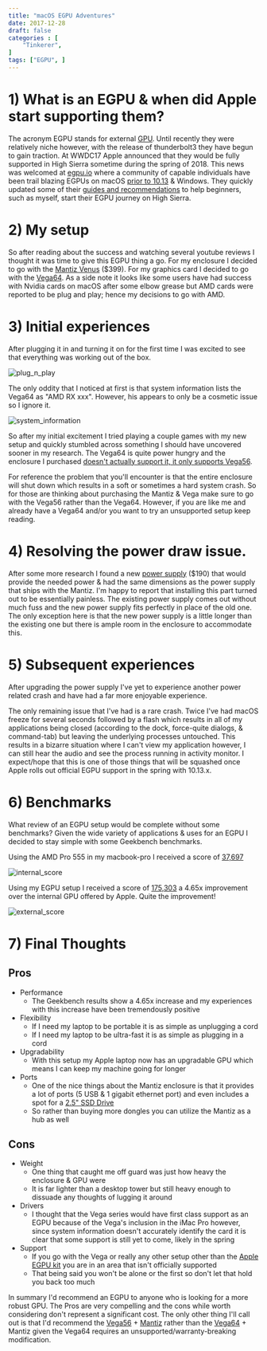 ```yaml
---
title: "macOS EGPU Adventures"
date: 2017-12-28
draft: false
categories : [
    "Tinkerer",
]
tags: ["EGPU", ]
---
```


# 1) What is an EGPU & when did Apple start supporting them?

The acronym EGPU stands for external [GPU](https://en.wikipedia.org/wiki/Graphics_processing_unit). Until recently they were relatively niche however, with the release of thunderbolt3 they have begun to gain traction. At WWDC17 Apple announced that they would be fully supported in High Sierra sometime during the spring of 2018. This news was welcomed at [egpu.io](egpu.io) where a community of capable individuals have been trail blazing EGPUs on macOS [prior to 10.13](https://EGPU.io/setup-guide-external-graphics-card-mac/) & Windows. They quickly updated some of their [guides and recommendations](https://EGPU.io/macos-high-sierra-official-external-gpu/) to help beginners, such as myself, start their EGPU journey on High Sierra.

# 2) My setup

So after reading about the success and watching several youtube reviews I thought it was time to give this EGPU thing a go. For my enclosure I decided to go with the [Mantiz Venus](http://amzn.to/2CgKwQR) ($399). For my graphics card I decided to go with the [Vega64](http://amzn.to/2Ci1wpR). As a side note it looks like some users have had success with Nvidia cards on macOS after some elbow grease but AMD cards were reported to be plug and play; hence my decisions to go with AMD.

# 3) Initial experiences

After plugging it in and turning it on for the first time I was excited to see that everything was working out of the box.

![plug_n_play](/img/20171228_egpu_plug_n_play.png)

The only oddity that I noticed at first is that system information lists the Vega64 as "AMD RX xxx". However, his appears to only be a cosmetic issue so I ignore it.

![system_information](/img/20171228_system_information.png)

So after my initial excitement I tried playing a couple games with my new setup and quickly stumbled across something I should have uncovered sooner in my research. The Vega64 is quite power hungry and the enclosure I purchased [doesn't actually support it, it only supports Vega56](https://myMantiz.com/pages/faq).

For reference the problem that you'll encounter is that the entire enclosure will shut down which results in a soft or sometimes a hard system crash. So for those are thinking about purchasing the Mantiz & Vega make sure to go with the Vega56 rather than the Vega64. However, if you are like me and already have a Vega64 and/or you want to try an unsupported setup keep reading.

# 4) Resolving the power draw issue.

After some more research I found a new [power supply](https://www.newegg.com/Product/Product.aspx?Item=N82E16817273013) ($190) that would provide the needed power & had the same dimensions as the power supply that ships with the Mantiz. I'm happy to report that installing this part turned out to be essentially painless. The existing power supply comes out without much fuss and the new power supply fits perfectly in place of the old one. The only exception here is that the new power supply is a little longer than the existing one but there is ample room in the enclosure to accommodate this.

# 5) Subsequent experiences

After upgrading the power supply I've yet to experience another power related crash and have had a far more enjoyable experience.

The only remaining issue that I've had is a rare crash. Twice I've had macOS freeze for several seconds followed by a flash which results in all of my applications being closed (according to the dock, force-quite dialogs, & command-tab) but leaving the underlying processes untouched. This results in a bizarre situation where I can't view my application however, I can still hear the audio and see the process running in activity monitor. I expect/hope that this is one of those things that will be squashed once Apple rolls out official EGPU support in the spring with 10.13.x.

# 6) Benchmarks

What review of an EGPU setup would be complete without some benchmarks? Given the wide variety of applications & uses for an EGPU I decided to stay simple with some Geekbench benchmarks.

Using the AMD Pro 555 in my macbook-pro I received a score of [37,697](https://browser.geekbench.com/v4/compute/1670314)

![internal_score](/img/20171228_internal_score.png)

Using my EGPU setup I received a score of [175,303](https://browser.geekbench.com/v4/compute/1670320) a 4.65x improvement over the internal GPU offered by Apple. Quite the improvement!

![external_score](/img/20171228_external_score.png)

# 7) Final Thoughts

## Pros
* Performance
    * The Geekbench results show a 4.65x increase and my experiences with this increase have been tremendously positive
* Flexibility
    * If I need my laptop to be portable it is as simple as unplugging a cord
    * If I need my laptop to be ultra-fast it is as simple as plugging in a cord
* Upgradability
    * With this setup my Apple laptop now has an upgradable GPU which means I can keep my machine going for longer
* Ports
    * One of the nice things about the Mantiz enclosure is that it provides a lot of ports (5 USB & 1 gigabit ethernet port) and even includes a spot for a [2.5" SSD Drive](https://www.amazon.com/gp/search?ie=UTF8&tag=justnumbersan-20&linkCode=ur2&linkId=f73bf29f7e5ed526f77b4bfb06ae1826&camp=1789&creative=9325&index=electronics&keywords=SSD)
    * So rather than buying more dongles you can utilize the Mantiz as a hub as well

## Cons
* Weight
    * One thing that caught me off guard was just how heavy the enclosure & GPU were
    * It is far lighter than a desktop tower but still heavy enough to dissuade any thoughts of lugging it around
* Drivers
    * I thought that the Vega series would have first class support as an EGPU because of the Vega's inclusion in the iMac Pro however, since system information doesn't accurately identify the card it is clear that some support is still yet to come, likely in the spring
* Support
    * If you go with the Vega or really any other setup other than the [Apple EGPU kit](https://developer.apple.com/development-kit/external-graphics/) you are in an area that isn't officially supported
    * That being said you won't be alone or the first so don't let that hold you back too much

In summary I'd recommend an EGPU to anyone who is looking for a more robust GPU. The Pros are very compelling and the cons while worth considering don't represent a significant cost. The only other thing I'll call out is that I'd recommend the [Vega56](http://amzn.to/2C4u4Gw) + [Mantiz](http://amzn.to/2CgKwQR) rather than the [Vega64](http://amzn.to/2Ci1wpR) + Mantiz given the Vega64 requires an unsupported/warranty-breaking modification.
